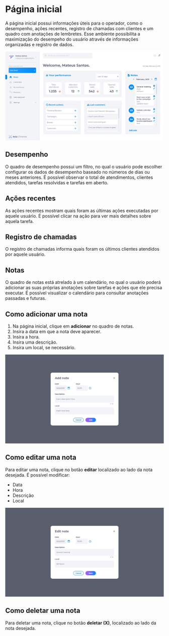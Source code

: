 # Página inicial

A página inicial possui informações úteis para o operador, como o desempenho, ações recentes, registro de chamadas com clientes e um quadro com anotações de lembretes. Esse ambiente possibilita a maximização do desempeho do usuário através de informações organizadas e registro de dados.

![imagem](../img/crm/Home.jpg)

## Desempenho
O quadro de desempenho possui um filtro, no qual o usuário pode escolher configurar os dados de desempenho baseado no números de dias ou meses anteriores. É possível observar o total de atendimentos, clientes atendidos, tarefas resolvidas e tarefas em aberto.

## Ações recentes
As ações recentes mostram quais foram as últimas ações executadas por aquele usuário. É possível clicar na ação para ver mais detalhes sobre aquela tarefa.

## Registro de chamadas
O registro de chamadas informa quais foram os últimos clientes atendidos por aquele usuário.

## Notas
O quadro de notas está atrelado à um calendário, no qual o usuário poderá adicionar as suas próprias anotações sobre tarefas e ações que ele precisa executar. É possível visualizar o calendário para consultar anotações passadas e futuras.

## Como adicionar uma nota
1. Na página inicial, clique em **adicionar** no quadro de notas.
2. Insira a data em que a nota deve aparecer.
3. Insira a hora.
4. Insira uma descrição.
5. Insira um local, se necessário.

![image](../img/crm/Home-Addnote.jpg)

## Como editar uma nota
Para editar uma nota, clique no botão **editar** localizado ao lado da nota desejada. É possível modificar:
* Data
* Hora
* Descrição
* Local

![image](../img/crm/Home-Editnote.jpg)

## Como deletar uma nota
Para deletar uma nota, clique no botão **deletar (X)**, localizado ao lado da nota desejada.
